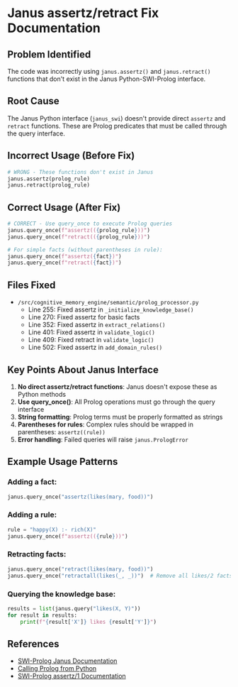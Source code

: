 # Janus assertz/retract Fix Documentation

## Problem Identified

The code was incorrectly using `janus.assertz()` and `janus.retract()` functions that don't exist in the Janus Python-SWI-Prolog interface.

## Root Cause

The Janus Python interface (`janus_swi`) doesn't provide direct `assertz` and `retract` functions. These are Prolog predicates that must be called through the query interface.

## Incorrect Usage (Before Fix)

```python
# WRONG - These functions don't exist in Janus
janus.assertz(prolog_rule)
janus.retract(prolog_rule)
```

## Correct Usage (After Fix)

```python
# CORRECT - Use query_once to execute Prolog queries
janus.query_once(f"assertz(({prolog_rule}))")
janus.query_once(f"retract(({prolog_rule}))")

# For simple facts (without parentheses in rule):
janus.query_once(f"assertz({fact})")
janus.query_once(f"retract({fact})")
```

## Files Fixed

- `/src/cognitive_memory_engine/semantic/prolog_processor.py`
  - Line 255: Fixed assertz in `_initialize_knowledge_base()`
  - Line 270: Fixed assertz for basic facts
  - Line 352: Fixed assertz in `extract_relations()`
  - Line 401: Fixed assertz in `validate_logic()`
  - Line 409: Fixed retract in `validate_logic()`
  - Line 502: Fixed assertz in `add_domain_rules()`

## Key Points About Janus Interface

1. **No direct assertz/retract functions**: Janus doesn't expose these as Python methods
2. **Use query_once()**: All Prolog operations must go through the query interface
3. **String formatting**: Prolog terms must be properly formatted as strings
4. **Parentheses for rules**: Complex rules should be wrapped in parentheses: `assertz((rule))`
5. **Error handling**: Failed queries will raise `janus.PrologError`

## Example Usage Patterns

### Adding a fact:
```python
janus.query_once("assertz(likes(mary, food))")
```

### Adding a rule:
```python
rule = "happy(X) :- rich(X)"
janus.query_once(f"assertz(({rule}))")
```

### Retracting facts:
```python
janus.query_once("retract(likes(mary, food))")
janus.query_once("retractall(likes(_, _))")  # Remove all likes/2 facts
```

### Querying the knowledge base:
```python
results = list(janus.query("likes(X, Y)"))
for result in results:
    print(f"{result['X']} likes {result['Y']}")
```

## References

- [SWI-Prolog Janus Documentation](https://www.swi-prolog.org/pldoc/package/janus.html)
- [Calling Prolog from Python](https://www.swi-prolog.org/pldoc/man?section=janus-call-prolog)
- [SWI-Prolog assertz/1 Documentation](https://www.swi-prolog.org/pldoc/man?predicate=assertz/1)
